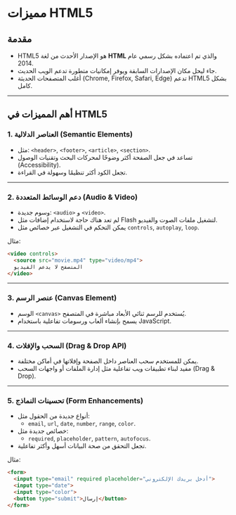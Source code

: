 # مميزات HTML5

## مقدمة
- HTML5 هو الإصدار الأحدث من لغة **HTML** والذي تم اعتماده بشكل رسمي عام 2014.
- جاء ليحل مكان الإصدارات السابقة ويوفر إمكانيات متطورة تدعم الويب الحديث.
- أغلب المتصفحات الحديثة (Chrome, Firefox, Safari, Edge) تدعم HTML5 بشكل كامل.

---

## أهم المميزات في HTML5

### 1. العناصر الدلالية (Semantic Elements)
- مثل: `<header>`, `<footer>`, `<article>`, `<section>`.
- تساعد في جعل الصفحة أكثر وضوحًا لمحركات البحث وتقنيات الوصول (Accessibility).
- تجعل الكود أكثر تنظيمًا وسهولة في القراءة.

---

### 2. دعم الوسائط المتعددة (Audio & Video)
- وسوم جديدة: `<audio>` و `<video>`.
- لم تعد هناك حاجة لاستخدام إضافات مثل Flash لتشغيل ملفات الصوت والفيديو.
- يمكن التحكم في التشغيل عبر خصائص مثل `controls`, `autoplay`, `loop`.

مثال:
```html
<video controls>
  <source src="movie.mp4" type="video/mp4">
  المتصفح لا يدعم الفيديو
</video>
```

---

### 3. عنصر الرسم (Canvas Element)
- الوسم `<canvas>` يُستخدم للرسم ثنائي الأبعاد مباشرة في المتصفح.
- يسمح بإنشاء ألعاب ورسومات تفاعلية باستخدام JavaScript.

---

### 4. السحب والإفلات (Drag & Drop API)
- يمكن للمستخدم سحب العناصر داخل الصفحة وإفلاتها في أماكن مختلفة.
- مفيد لبناء تطبيقات ويب تفاعلية مثل إدارة الملفات أو واجهات السحب (Drag & Drop).

---

### 5. تحسينات النماذج (Form Enhancements)
- أنواع جديدة من الحقول مثل:
  - `email`, `url`, `date`, `number`, `range`, `color`.
- خصائص جديدة مثل:
  - `required`, `placeholder`, `pattern`, `autofocus`.
- تجعل التحقق من صحة البيانات أسهل وأكثر تفاعلية.

مثال:
```html
<form>
  <input type="email" required placeholder="أدخل بريدك الإلكتروني">
  <input type="date">
  <input type="color">
  <button type="submit">إرسال</button>
</form>
```
